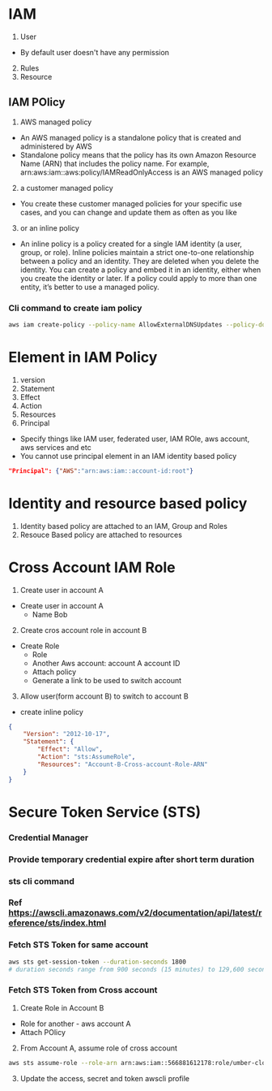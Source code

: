 # IAM
1. User
- By default user doesn't have any permission
2. Rules
3. Resource

## IAM POlicy
1. AWS managed policy
- An AWS managed policy is a standalone policy that is created and administered by AWS
- Standalone policy means that the policy has its own Amazon Resource Name (ARN) that includes the policy name. For example, arn:aws:iam::aws:policy/IAMReadOnlyAccess is an AWS managed policy
2. a customer managed policy
- You create these customer managed policies for your specific use cases, and you can change and update them as often as you like
3. or an inline policy
- An inline policy is a policy created for a single IAM identity (a user, group, or role). Inline policies maintain a strict one-to-one relationship between a policy and an identity. They are deleted when you delete the identity. You can create a policy and embed it in an identity, either when you create the identity or later. If a policy could apply to more than one entity, it’s better to use a managed policy.
### Cli command to create iam policy
```sh
aws iam create-policy --policy-name AllowExternalDNSUpdates --policy-document file://external-dns-policy.json


```

# Element in IAM Policy
1. version
2. Statement
3. Effect
4. Action
5. Resources
6. Principal
- Specify things like IAM user, federated user, IAM ROle, aws account, aws services and etc
- You cannot use principal element in an IAM identity based policy
```json
"Principal": {"AWS":"arn:aws:iam::account-id:root"}
```

# Identity and resource based policy
1. Identity based policy are attached to an IAM, Group and Roles
2. Resouce Based policy  are attached to resources


# Cross Account IAM Role
1. Create user in account A
- Create user in account A 
    - Name Bob
2. Create cros account role in account B
- Create Role
    - Role
    - Another Aws account: account A account ID
    - Attach policy
    - Generate a link to be used to switch account
3. Allow user(form account B) to switch to account B
- create inline policy
```json
{
    "Version": "2012-10-17",
    "Statement": {
        "Effect": "Allow",
        "Action": "sts:AssumeRole",
        "Resources": "Account-B-Cross-account-Role-ARN"
    }
}
```


# Secure Token Service (STS)
### Credential Manager
### Provide temporary credential expire after short term duration
### sts cli command
### Ref https://awscli.amazonaws.com/v2/documentation/api/latest/reference/sts/index.html
### Fetch STS Token for same account
```sh
aws sts get-session-token --duration-seconds 1800
# duration seconds range from 900 seconds (15 minutes) to 129,600 seconds (36 hours), with 43,200 seconds (12 hours) as the default
```

### Fetch STS Token from Cross account
1. Create Role in Account B
- Role for another - aws account A
- Attach POlicy
2. From Account A, assume role of cross account
```sh
aws sts assume-role --role-arn arn:aws:iam::566881612178:role/umber-clound_sankalan_cross_account_role --role-session-name tmp
```
3. Update the access, secret and token awscli profile